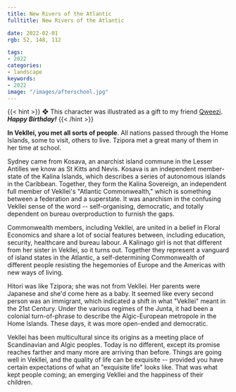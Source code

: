 ```yaml
---
title: New Rivers of the Atlantic
fulltitle: New Rivers of the Atlantic

date: 2022-02-01
rgb: 52, 148, 112

tags:
- 2022
categories:
- landscape
keywords:
- 2022
image: "/images/afterschool.jpg"
---
```


{{< hint >}}
❖ This character was illustrated as a gift to my friend [Qweezi](https://twitter.com/Qweezi1). ***Happy Birthday!***
{{< /hint >}}

**In Vekllei, you met all sorts of people**. All nations passed through the Home Islands, some to visit, others to live. Tzipora met a great many of them in her time at school.

Sydney came from Kosava, an anarchist island commune in the Lesser Antilles we know as St Kitts and Nevis. Kosava is an independent member-state of the Kalina Islands, which describes a series of autonomous islands in the Caribbean. Together, they form the Kalina Sovereign, an independent full member of Vekllei's "Atlantic Commonwealth," which is something between a federation and a superstate. It was anarchism in the confusing Vekllei sense of the word -- self-organising, democratic, and totally dependent on bureau overproduction to furnish the gaps.

Commonwealth members, including Vekllei, are united in a belief in Floral Economics and share a lot of social features between, including education, security, healthcare and bureau labour. A Kalinago girl is not that different from her sister in Vekllei, so it turns out. Together they represent a vanguard of island states in the Atlantic, a self-determining Commonwealth of different people resisting the hegemonies of Europe and the Americas with new ways of living.

Hitori was like Tzipora; she was not from Vekllei. Her parents were Japanese and she'd come here as a baby. It seemed like every second person was an immigrant, which indicated a shift in what "Vekllei" meant in the 21st Century. Under the various regimes of the Junta, it had been a colonial turn-of-phrase to describe the Algic-European metropole in the Home Islands. These days, it was more open-ended and democratic. 

Vekllei has been multicultural since its origins as a meeting place of Scandinavian and Algic peoples. Today is no different, except its promise reaches farther and many more are arriving than before. Things are going well in Vekllei, and the quality of life can be exquisite -- provided you have certain expectations of what an "exquisite life" looks like. That was what kept people coming; an emerging Vekllei and the happiness of their children.